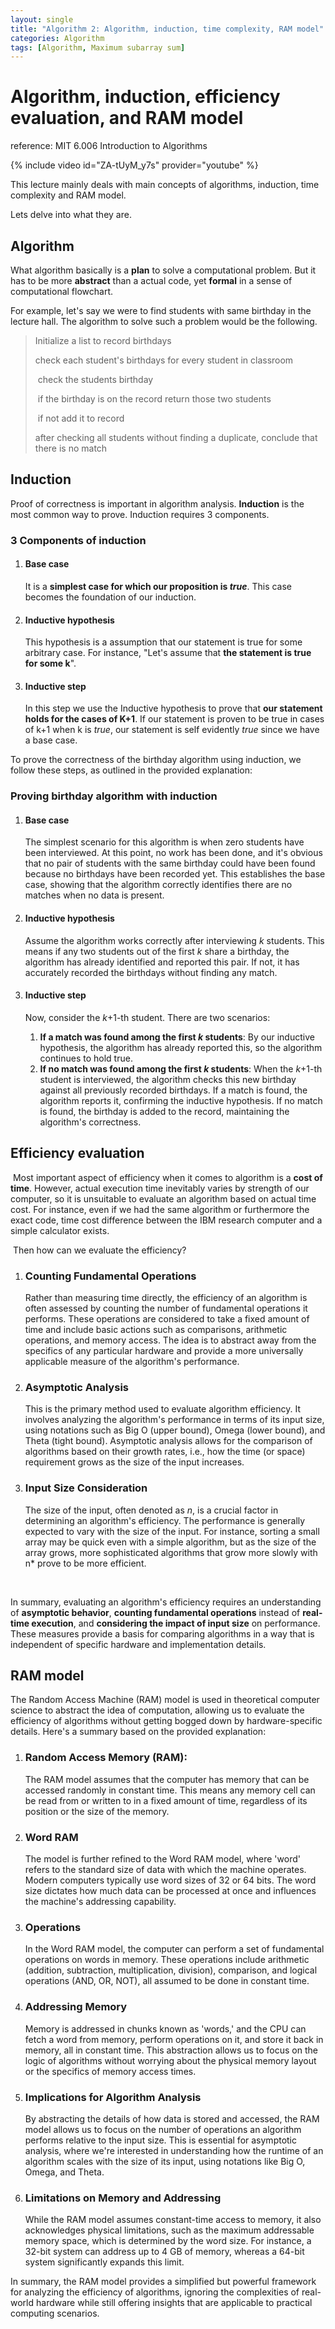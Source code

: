 ```yaml
---
layout: single
title: "Algorithm 2: Algorithm, induction, time complexity, RAM model"
categories: Algorithm
tags: [Algorithm, Maximum subarray sum]
---
```


# Algorithm, induction, efficiency evaluation, and RAM model

reference: MIT 6.006 Introduction to Algorithms

{% include video id="ZA-tUyM_y7s" provider="youtube" %}

This lecture mainly deals with main concepts of algorithms, induction, time complexity and RAM model. 

Lets delve into what they are.

## Algorithm

What algorithm basically is a **plan** to solve a computational problem.  But it has to be more **abstract** than a actual code, yet **formal** in a sense of computational flowchart. 

For example, let's say we were to find students with same birthday in the lecture hall. The algorithm to solve such a problem would be the following.

> Initialize a list to record birthdays
>
> check each student's birthdays for every student in classroom
>
> ​	check the students birthday
>
> ​	if the birthday is on the record return those two students
>
> ​	if not add it to record
>
> after checking all students without finding a duplicate,  conclude that there is no match



## Induction

Proof of correctness is important in algorithm analysis. **Induction** is the most common way to prove. Induction requires 3 components.

### 3 Components of induction

1. #### Base case

   It is a **simplest case for which our proposition is *true***. This case becomes the foundation of our induction.

2. #### Inductive hypothesis

   This hypothesis is a assumption that our statement is true for some arbitrary case. For instance, "Let's assume that **the statement is true for some k**".

3. #### Inductive step

   In this step we use the Inductive hypothesis to prove that **our statement holds for the cases of K+1**. If our statement is proven to be true in cases of k+1 when k is *true*, our statement is self evidently *true* since we have a base case. 

To prove the correctness of the birthday algorithm using induction, we follow these steps, as outlined in the provided explanation:

### Proving birthday algorithm with induction 

1. #### Base case

   The simplest scenario for this algorithm is when zero students have been interviewed. At this point, no work has been done, and it's obvious that no pair of students with the same birthday could have been found because no birthdays have been recorded yet. This establishes the base case, showing that the algorithm correctly identifies there are no matches when no data is present.

2. #### Inductive hypothesis

   Assume the algorithm works correctly after interviewing *k* students. This means if any two students out of the first *k* share a birthday, the algorithm has already identified and reported this pair. If not, it has accurately recorded the birthdays without finding any match.

3. #### Inductive step

   Now, consider the *k*+1-th student. There are two scenarios:

   1. **If a match was found among the first *k* students**: By our inductive hypothesis, the algorithm has already reported this, so the algorithm continues to hold true.
   2. **If no match was found among the first *k* students**: When the *k*+1-th student is interviewed, the algorithm checks this new birthday against all previously recorded birthdays. If a match is found, the algorithm reports it, confirming the inductive hypothesis. If no match is found, the birthday is added to the record, maintaining the algorithm's correctness.

## Efficiency evaluation	

​	Most important aspect of efficiency when it comes to algorithm is a **cost of time**. However, actual execution time inevitably varies by strength of our computer, so it is unsuitable to evaluate an algorithm based on actual time cost. For instance, even if we had the same algorithm or furthermore the exact code, time cost difference between the IBM research computer and a simple calculator exists. 

​	Then how can we evaluate the efficiency? 

1. ### Counting Fundamental Operations

   Rather than measuring time directly, the efficiency of an algorithm is often assessed by counting the number of fundamental operations it performs. These operations are considered to take a fixed amount of time and include basic actions such as comparisons, arithmetic operations, and memory access. The idea is to abstract away from the specifics of any particular hardware and provide a more universally applicable measure of the algorithm's performance.

2. ### Asymptotic Analysis

    This is the primary method used to evaluate algorithm efficiency. It involves analyzing the algorithm's performance in terms of its input size, using notations such as Big O (upper bound), Omega (lower bound), and Theta (tight bound). Asymptotic analysis allows for the comparison of algorithms based on their growth rates, i.e., how the time (or space) requirement grows as the size of the input increases.

3. ### Input Size Consideration

   The size of the input, often denoted as *n*, is a crucial factor in determining an algorithm's efficiency. The performance is generally expected to vary with the size of the input. For instance, sorting a small array may be quick even with a simple algorithm, but as the size of the array grows, more sophisticated algorithms that grow more slowly with n* prove to be more efficient.

​	

In summary, evaluating an algorithm's efficiency requires an understanding of **asymptotic behavior**, **counting fundamental operations** instead of **real-time execution**, and **considering the impact of input size** on performance. These measures provide a basis for comparing algorithms in a way that is independent of specific hardware and implementation details.



## RAM model

The Random Access Machine (RAM) model is used in theoretical computer science to abstract the idea of computation, allowing us to evaluate the efficiency of algorithms without getting bogged down by hardware-specific details. Here's a summary based on the provided explanation:

1. ### Random Access Memory (RAM): 

   The RAM model assumes that the computer has memory that can be accessed randomly in constant time. This means any memory cell can be read from or written to in a fixed amount of time, regardless of its position or the size of the memory.

2. ### Word RAM

   The model is further refined to the Word RAM model, where 'word' refers to the standard size of data with which the machine operates. Modern computers typically use word sizes of 32 or 64 bits. The word size dictates how much data can be processed at once and influences the machine's addressing capability.

3. ### Operations

   In the Word RAM model, the computer can perform a set of fundamental operations on words in memory. These operations include arithmetic (addition, subtraction, multiplication, division), comparison, and logical operations (AND, OR, NOT), all assumed to be done in constant time.

4. ### Addressing Memory

   Memory is addressed in chunks known as 'words,' and the CPU can fetch a word from memory, perform operations on it, and store it back in memory, all in constant time. This abstraction allows us to focus on the logic of algorithms without worrying about the physical memory layout or the specifics of memory access times.

5. ### Implications for Algorithm Analysis

   By abstracting the details of how data is stored and accessed, the RAM model allows us to focus on the number of operations an algorithm performs relative to the input size. This is essential for asymptotic analysis, where we're interested in understanding how the runtime of an algorithm scales with the size of its input, using notations like Big O, Omega, and Theta.

6. ### Limitations on Memory and Addressing

   While the RAM model assumes constant-time access to memory, it also acknowledges physical limitations, such as the maximum addressable memory space, which is determined by the word size. For instance, a 32-bit system can address up to 4 GB of memory, whereas a 64-bit system significantly expands this limit.

In summary, the RAM model provides a simplified but powerful framework for analyzing the efficiency of algorithms, ignoring the complexities of real-world hardware while still offering insights that are applicable to practical computing scenarios.

